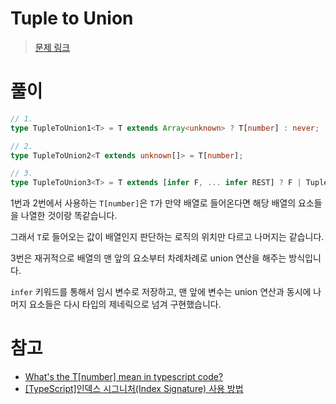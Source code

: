 # Tuple to Union

> [문제 링크](https://github.com/type-challenges/type-challenges/blob/main/questions/00010-medium-tuple-to-union/README.ko.md)

# 풀이

```ts
// 1.
type TupleToUnion1<T> = T extends Array<unknown> ? T[number] : never;

// 2.
type TupleToUnion2<T extends unknown[]> = T[number];

// 3.
type TupleToUnion3<T> = T extends [infer F, ... infer REST] ? F | TupleToUnion2<REST> : never
```

1번과 2번에서 사용하는 `T[number]`은 `T`가 만약 배열로 들어온다면 해당 배열의 요소들을 나열한 것이랑 똑같습니다.

그래서 `T`로 들어오는 값이 배열인지 판단하는 로직의 위치만 다르고 나머지는 같습니다.

3번은 재귀적으로 배열의 맨 앞의 요소부터 차례차례로 union 연산을 해주는 방식입니다.

`infer` 키워드를 통해서 임시 변수로 저장하고, 맨 앞에 변수는 union 연산과 동시에 나머지 요소들은 다시 타입의 제네릭으로 넘겨 구현했습니다.

# 참고

- [What's the T[number] mean in typescript code?](https://stackoverflow.com/questions/59187941/whats-the-tnumber-mean-in-typescript-code)
- [[TypeScript]인덱스 시그니처(Index Signature) 사용 방법](https://developer-talk.tistory.com/297)